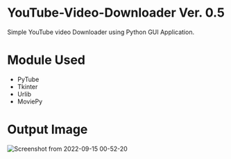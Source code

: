 # YouTube-Video-Downloader Ver. 0.5

Simple YouTube video Downloader using Python GUI Application.

# Module Used

* PyTube
* Tkinter
* Urlib
* MoviePy

# Output Image

![Screenshot from 2022-09-15 00-52-20](https://user-images.githubusercontent.com/63891089/190227069-ab2b61e1-9af8-4332-b737-2b7b560c044a.png)
